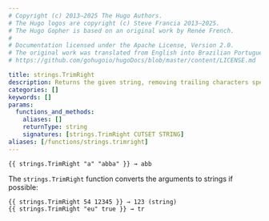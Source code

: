 ```yaml
---
# Copyright (c) 2013–2025 The Hugo Authors.
# The Hugo logos are copyright (c) Steve Francia 2013–2025.
# The Hugo Gopher is based on an original work by Renée French.
#
# Documentation licensed under the Apache License, Version 2.0.
# The original work was translated from English into Brazilian Portuguese.
# https://github.com/gohugoio/hugoDocs/blob/master/content/LICENSE.md

title: strings.TrimRight
description: Returns the given string, removing trailing characters specified in the cutset.
categories: []
keywords: []
params:
  functions_and_methods:
    aliases: []
    returnType: string
    signatures: [strings.TrimRight CUTSET STRING]
aliases: [/functions/strings.trimright]
---
```


```go-html-template
{{ strings.TrimRight "a" "abba" }} → abb
```

The `strings.TrimRight` function converts the arguments to strings if possible:

```go-html-template
{{ strings.TrimRight 54 12345 }} → 123 (string)
{{ strings.TrimRight "eu" true }} → tr
```
